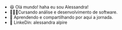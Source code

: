 - 😆 Olá mundo! haha eu sou Alessandra!
- 👩🏻‍🎓Cursando análise e desenvolvimento de software.
- 🌱 Aprendendo e compartilhando por aqui a jornada.
- 📍 LinkeDin: alessandra alpire

<!---
alessandralpire/alessandralpire is a ✨ special ✨ repository because its `README.md` (this file) appears on your GitHub profile.
You can click the Preview link to take a look at your changes.
--->
